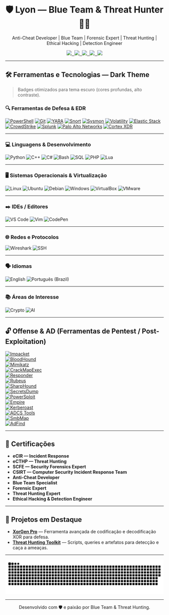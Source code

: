 <!-- ──────────────────────────────── -->
<!-- 🌐 PERFIL PRINCIPAL (Dark-mode ready) -->
<!-- ──────────────────────────────── -->

<h1 align="center" title="Bem-vindo ao meu perfil 👋">
🛡️ Lyon — Blue Team & Threat Hunter 🕵️‍♂️
</h1>

<p align="center">
Anti-Cheat Developer | Blue Team | Forensic Expert | Threat Hunting | Ethical Hacking | Detection Engineer
</p>

<!-- Contato e Redes Sociais -->
<p align="center">
  <kbd>
    <a href="#" title="E-mail">
      <img src="https://img.shields.io/badge/Email-0078D4?style=flat&logo=microsoft-outlook&logoColor=white" />
    </a>
    <a href="#" title="LinkedIn">
      <img src="https://img.shields.io/badge/LinkedIn-0072b1?style=flat&logo=linkedin&logoColor=white" />
    </a>
    <a href="#" title="X (Twitter)">
      <img src="https://img.shields.io/badge/X-000000?style=flat&logo=x&logoColor=white" />
    </a>
    <a href="#" title="GitHub">
      <img src="https://img.shields.io/badge/GitHub-333333?style=flat&logo=github&logoColor=white" />
    </a>
    <a href="#" title="Mastodon">
      <img src="https://img.shields.io/badge/Mastodon-6364FF?style=flat&logo=mastodon&logoColor=white" />
    </a>
  </kbd>
</p>

---

## 🛠️ Ferramentas e Tecnologias — Dark Theme

> Badges otimizados para tema escuro (cores profundas, alto contraste).

### 🔍 Ferramentas de Defesa & EDR
[![PowerShell](https://img.shields.io/badge/PowerShell-0B5FFF?style=for-the-badge&logo=powershell&logoColor=white)](https://learn.microsoft.com/powershell/)
[![Git](https://img.shields.io/badge/Git-E0502C?style=for-the-badge&logo=git&logoColor=white)](https://git-scm.com/)
[![YARA](https://img.shields.io/badge/YARA-0B0B0B?style=for-the-badge&logo=data:image/svg+xml;base64,PHN2ZyB4bWxucz0i...&logoColor=white)](https://virustotal.github.io/yara/)
[![Snort](https://img.shields.io/badge/Snort-6B0000?style=for-the-badge&logo=snort&logoColor=white)](https://www.snort.org/)
[![Sysmon](https://img.shields.io/badge/Sysmon-0078D4?style=for-the-badge&logo=microsoft&logoColor=white)]()
[![Volatility](https://img.shields.io/badge/Volatility-1F2937?style=for-the-badge&logo=data:image/svg+xml;base64,PHN2ZyB4bWxucz0i...&logoColor=white)](https://www.volatilityfoundation.org/)
[![Elastic Stack](https://img.shields.io/badge/Elastic_Stack-073642?style=for-the-badge&logo=elastic&logoColor=white)](https://www.elastic.co/elastic-stack/)
[![CrowdStrike](https://img.shields.io/badge/CrowdStrike-B30B0B?style=for-the-badge&logo=crowdstrike&logoColor=white)](https://www.crowdstrike.com/)
[![Splunk](https://img.shields.io/badge/Splunk-0B0B0B?style=for-the-badge&logo=splunk&logoColor=white)](https://www.splunk.com/)
[![Palo Alto Networks](https://img.shields.io/badge/Palo%20Alto%20Networks-C94A2A?style=for-the-badge&logo=paloaltonetworks&logoColor=white)](https://www.paloaltonetworks.com/)
[![Cortex XDR](https://img.shields.io/badge/Cortex%20XDR-005B99?style=for-the-badge&logo=data:image/svg+xml;base64,SEU_BASE64_AQUI&logoColor=white)]()

---

### 💻 Linguagens & Desenvolvimento
![Python](https://img.shields.io/badge/python-125E9C?style=for-the-badge&logo=python&logoColor=white)
![C++](https://img.shields.io/badge/c++-013A63?style=for-the-badge&logo=c%2B%2B&logoColor=white)
![C#](https://img.shields.io/badge/c%23-5B2E8F?style=for-the-badge&logo=csharp&logoColor=white)
![Bash](https://img.shields.io/badge/bash-0F8B3A?style=for-the-badge&logo=gnubash&logoColor=white)
![SQL](https://img.shields.io/badge/sql-9C5B00?style=for-the-badge&logo=mysql&logoColor=white)
![PHP](https://img.shields.io/badge/php-4B367C?style=for-the-badge&logo=php&logoColor=white)
![Lua](https://img.shields.io/badge/lua-1F2B6D?style=for-the-badge&logo=lua&logoColor=white)

---

### 🖥️ Sistemas Operacionais & Virtualização
![Linux](https://img.shields.io/badge/linux-0F1724?style=for-the-badge&logo=linux&logoColor=white)
![Ubuntu](https://img.shields.io/badge/ubuntu-8B2E00?style=for-the-badge&logo=ubuntu&logoColor=white)
![Debian](https://img.shields.io/badge/debian-6A1B2A?style=for-the-badge&logo=debian&logoColor=white)
![Windows](https://img.shields.io/badge/windows-0366D6?style=for-the-badge&logo=windows&logoColor=white)
![VirtualBox](https://img.shields.io/badge/VirtualBox-102A44?style=for-the-badge&logo=virtualbox&logoColor=white)
![VMware](https://img.shields.io/badge/VMware-3F5157?style=for-the-badge&logo=vmware&logoColor=white)

---

### ✒️ IDEs / Editores
![VS Code](https://img.shields.io/badge/VS%20Code-0060C0?style=for-the-badge&logo=visual-studio-code&logoColor=white)
![Vim](https://img.shields.io/badge/Vim-0A7B3B?style=for-the-badge&logo=vim&logoColor=white)
![CodePen](https://img.shields.io/badge/CodePen-0B0B0B?style=for-the-badge&logo=codepen&logoColor=white)

---

### 🌐 Redes e Protocolos
![Wireshark](https://img.shields.io/badge/Wireshark-0F6A83?style=for-the-badge&logo=wireshark&logoColor=white)
![SSH](https://img.shields.io/badge/SSH-111827?style=for-the-badge&logo=ssh&logoColor=white)

---

### 🗣️ Idiomas
![English](https://img.shields.io/badge/English-2B6FA9?style=for-the-badge&logoColor=white)
![Português (Brazil)](https://img.shields.io/badge/Portugu%C3%AAs%20(BR)-037A2A?style=for-the-badge&logo=googletranslate&logoColor=white)

---

### 📚 Áreas de Interesse
![Crypto](https://img.shields.io/badge/Crypto-0B0B0B?style=for-the-badge&logo=data:image/svg+xml;base64,PHN2ZyB4bWxucz0i...&logoColor=white)
![AI](https://img.shields.io/badge/AI-0B0B0B?style=for-the-badge&logo=data:image/svg+xml;base64,PHN2ZyB4bWxucz0i...&logoColor=white)

---

## 🔓 Offense & AD (Ferramentas de Pentest / Post-Exploitation)

[![Impacket](https://img.shields.io/badge/Impacket-1F2430?style=for-the-badge&logo=python&logoColor=white)](https://github.com/SecureAuthCorp/impacket)  
[![BloodHound](https://img.shields.io/badge/BloodHound-2B0D1A?style=for-the-badge&logo=data:image/svg+xml;base64,PHN2ZyB4bWxucz0i...&logoColor=white)](https://github.com/BloodHoundAD/BloodHound)  
[![Mimikatz](https://img.shields.io/badge/Mimikatz-0B0B0B?style=for-the-badge&logo=windows&logoColor=white)](https://github.com/gentilkiwi/mimikatz)  
[![CrackMapExec](https://img.shields.io/badge/CrackMapExec-071029?style=for-the-badge&logo=data:image/svg+xml;base64,PHN2ZyB4bWxucz0i...&logoColor=white)](https://github.com/byt3bl33d3r/CrackMapExec)  
[![Responder](https://img.shields.io/badge/Responder-0A1E2A?style=for-the-badge&logo=data:image/svg+xml;base64,PHN2ZyB4bWxucz0i...&logoColor=white)](https://github.com/SpiderLabs/Responder)  
[![Rubeus](https://img.shields.io/badge/Rubeus-081426?style=for-the-badge&logo=windows&logoColor=white)](https://github.com/GhostPack/Rubeus)  
[![SharpHound](https://img.shields.io/badge/SharpHound-151515?style=for-the-badge&logo=github&logoColor=white)](https://github.com/BloodHoundAD/SharpHound)  
[![SecretsDump](https://img.shields.io/badge/SecretsDump-0D1117?style=for-the-badge&logo=python&logoColor=white)](https://github.com/SecureAuthCorp/impacket)  
[![PowerSploit](https://img.shields.io/badge/PowerSploit-0E4B8B?style=for-the-badge&logo=powershell&logoColor=white)](https://github.com/PowerShellMafia/PowerSploit)  
[![Empire](https://img.shields.io/badge/Empire-081029?style=for-the-badge&logo=python&logoColor=white)](https://github.com/BC-SECURITY/Empire)  
[![Kerberoast](https://img.shields.io/badge/Kerberoast-2C2C2C?style=for-the-badge&logo=data:image/svg+xml;base64,PHN2ZyB4bWxucz0i...&logoColor=white)](https://github.com/PowerShellMafia/PowerSploit)  
[![ADCS Tools](https://img.shields.io/badge/ADCS-2B2B2B?style=for-the-badge&logo=data:image/svg+xml;base64,PHN2ZyB4bWxucz0i...&logoColor=white)](https://github.com/m0rv4i/adcs)  
[![SmbMap](https://img.shields.io/badge/SmbMap-0F1724?style=for-the-badge&logo=python&logoColor=white)](https://github.com/ShawnDEvans/smbmap)  
[![AdFind](https://img.shields.io/badge/AdFind-0E1724?style=for-the-badge&logo=windows&logoColor=white)](https://www.joeware.net/downloads/FindIt/AdFind.zip)

---

## 🏅 Certificações
- **eCIR — Incident Response**  
- **eCTHP — Threat Hunting**  
- **SCFE — Security Forensics Expert**  
- **CSIRT — Computer Security Incident Response Team**  
- **Anti-Cheat Developer**  
- **Blue Team Specialist**  
- **Forensic Expert**  
- **Threat Hunting Expert**  
- **Ethical Hacking & Detection Engineer**

---

## 🧩 Projetos em Destaque
- [**XorGen Pro**](https://github.com/lyonzin/XorGen) — Ferramenta avançada de codificação e decodificação XOR para defesa.  
- [**Threat Hunting Toolkit**](https://github.com/seu-usuario/threathunting-toolkit) — Scripts, queries e artefatos para detecção e caça a ameaças.

---

<!-- Animação Snek -->
<p align="center">
  <a href="#" title="Snek 🐍">
    <img width="950" src="https://raw.githubusercontent.com/Lissy93/Lissy93/master/assets/github-snake.svg" alt="Snek Animation" />
  </a>
</p>

---

<p align="center">
  Desenvolvido com 🛡️ e paixão por Blue Team & Threat Hunting.
</p>
